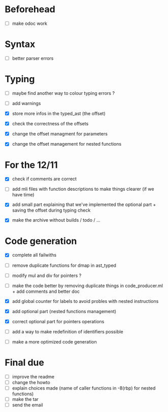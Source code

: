# Beforehead

- [ ] make odoc work


# Syntax 

- [ ] better parser errors


# Typing

- [ ] maybe find another way to colour typing errors ?
- [ ] add warnings
- [x] store more infos in the typed_ast (the offset)
- [x] check the correctness of the offsets 
- [x] change the offset managment for parameters 
- [x] change the offset management for nested functions


# For the 12/11

- [x] check if comments are correct
- [ ] add mli files with function descriptions to make things clearer (if we have time)
- [x] add small part explaining that we've implemented the optional part + saving the offset during typing check 
- [x] make the archive without builds / todo / ...


# Code generation

- [x] complete all failwiths
- [ ] remove duplicate functions for dmap in ast_typed
- [ ] modify mul and div for pointers ?
- [ ] make the code better by removing duplicate things in code_producer.ml + add comments and better doc
- [x] add global counter for labels to avoid probles with nested instructions
- [x] add optional part (nested functions management)
- [x] correct optional part for pointers operations
- [ ] add a way to make redefinition of identifiers possible
- [ ] make a more optimized code generation


# Final due

- [ ] improve the readme
- [ ] change the howto
- [ ] explain choices made (name of caller functions in -8(rbp) for nested functions)
- [ ] make the tar
- [ ] send the email